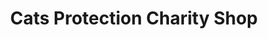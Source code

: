 ---
title: "Cats Protection Charity Shop"
url: /bristol/cats-protection-charity-shop-north-street/
shop: charity
---
